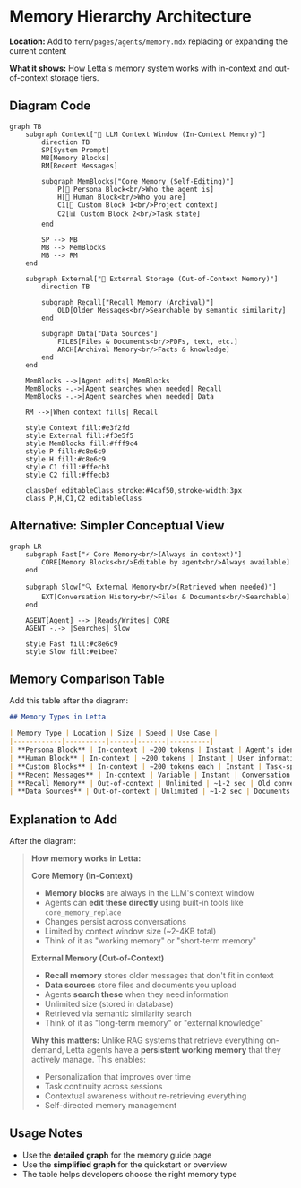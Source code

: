 # Memory Hierarchy Architecture

**Location:** Add to `fern/pages/agents/memory.mdx` replacing or expanding the current content

**What it shows:** How Letta's memory system works with in-context and out-of-context storage tiers.

## Diagram Code

```mermaid
graph TB
    subgraph Context["🧠 LLM Context Window (In-Context Memory)"]
        direction TB
        SP[System Prompt]
        MB[Memory Blocks]
        RM[Recent Messages]

        subgraph MemBlocks["Core Memory (Self-Editing)"]
            P[👤 Persona Block<br/>Who the agent is]
            H[👥 Human Block<br/>Who you are]
            C1[📝 Custom Block 1<br/>Project context]
            C2[📊 Custom Block 2<br/>Task state]
        end

        SP --> MB
        MB --> MemBlocks
        MB --> RM
    end

    subgraph External["💾 External Storage (Out-of-Context Memory)"]
        direction TB

        subgraph Recall["Recall Memory (Archival)"]
            OLD[Older Messages<br/>Searchable by semantic similarity]
        end

        subgraph Data["Data Sources"]
            FILES[Files & Documents<br/>PDFs, text, etc.]
            ARCH[Archival Memory<br/>Facts & knowledge]
        end
    end

    MemBlocks -->|Agent edits| MemBlocks
    MemBlocks -.->|Agent searches when needed| Recall
    MemBlocks -.->|Agent searches when needed| Data

    RM -->|When context fills| Recall

    style Context fill:#e3f2fd
    style External fill:#f3e5f5
    style MemBlocks fill:#fff9c4
    style P fill:#c8e6c9
    style H fill:#c8e6c9
    style C1 fill:#ffecb3
    style C2 fill:#ffecb3

    classDef editableClass stroke:#4caf50,stroke-width:3px
    class P,H,C1,C2 editableClass
```

## Alternative: Simpler Conceptual View

```mermaid
graph LR
    subgraph Fast["⚡ Core Memory<br/>(Always in context)"]
        CORE[Memory Blocks<br/>Editable by agent<br/>Always available]
    end

    subgraph Slow["🔍 External Memory<br/>(Retrieved when needed)"]
        EXT[Conversation History<br/>Files & Documents<br/>Searchable]
    end

    AGENT[Agent] --> |Reads/Writes| CORE
    AGENT -.-> |Searches| Slow

    style Fast fill:#c8e6c9
    style Slow fill:#e1bee7
```

## Memory Comparison Table

Add this table after the diagram:

```markdown
## Memory Types in Letta

| Memory Type | Location | Size | Speed | Use Case |
|------------|----------|------|-------|----------|
| **Persona Block** | In-context | ~200 tokens | Instant | Agent's identity and behavior |
| **Human Block** | In-context | ~200 tokens | Instant | User information and preferences |
| **Custom Blocks** | In-context | ~200 tokens each | Instant | Task-specific context |
| **Recent Messages** | In-context | Variable | Instant | Conversation flow |
| **Recall Memory** | Out-of-context | Unlimited | ~1-2 sec | Old conversation history |
| **Data Sources** | Out-of-context | Unlimited | ~1-2 sec | Documents and knowledge |
```

## Explanation to Add

After the diagram:

> **How memory works in Letta:**
>
> **Core Memory (In-Context)**
> - **Memory blocks** are always in the LLM's context window
> - Agents can **edit these directly** using built-in tools like `core_memory_replace`
> - Changes persist across conversations
> - Limited by context window size (~2-4KB total)
> - Think of it as "working memory" or "short-term memory"
>
> **External Memory (Out-of-Context)**
> - **Recall memory** stores older messages that don't fit in context
> - **Data sources** store files and documents you upload
> - Agents **search these** when they need information
> - Unlimited size (stored in database)
> - Retrieved via semantic similarity search
> - Think of it as "long-term memory" or "external knowledge"
>
> **Why this matters:**
> Unlike RAG systems that retrieve everything on-demand, Letta agents have a **persistent working memory** that they actively manage. This enables:
> - Personalization that improves over time
> - Task continuity across sessions
> - Contextual awareness without re-retrieving everything
> - Self-directed memory management

## Usage Notes

- Use the **detailed graph** for the memory guide page
- Use the **simplified graph** for the quickstart or overview
- The table helps developers choose the right memory type
